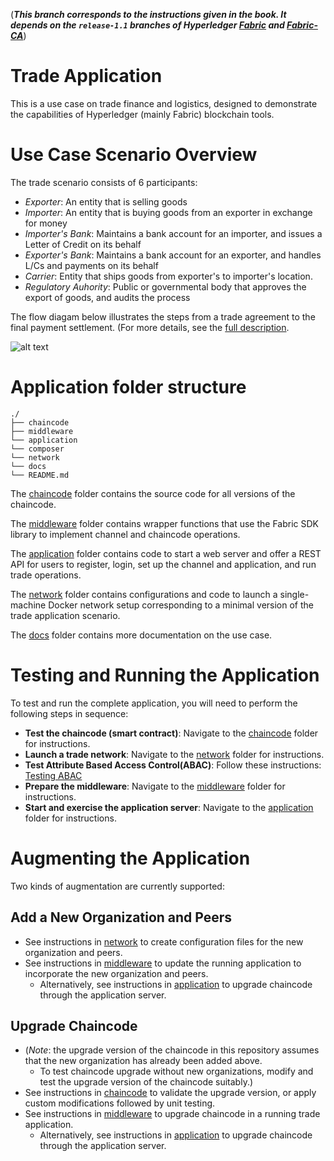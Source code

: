 (**_This branch corresponds to the instructions given in the book. It depends on the `release-1.1` branches of Hyperledger [Fabric](https://github.com/hyperledger/fabric/tree/release-1.1) and [Fabric-CA](https://github.com/hyperledger/fabric-ca/tree/release-1.1)_**)

# Trade Application

This is a use case on trade finance and logistics, designed to demonstrate the capabilities of Hyperledger (mainly Fabric) blockchain tools.

# Use Case Scenario Overview

The trade scenario consists of 6 participants:

- _Exporter_: An entity that is selling goods
- _Importer_: An entity that is buying goods from an exporter in exchange for money
- _Importer's Bank_: Maintains a bank account for an importer, and issues a Letter of Credit on its behalf
- _Exporter's Bank_: Maintains a bank account for an exporter, and handles L/Cs and payments on its behalf
- _Carrier_: Entity that ships goods from exporter's to importer's location.
- _Regulatory Auhority_: Public or governmental body that approves the export of goods, and audits the process

The flow diagam below illustrates the steps from a trade agreement to the final payment settlement.
(For more details, see the [full description](docs/Use-Case-Description.docx).

![alt text](docs/Flow-Diagram.png)

# Application folder structure

```
./
├── chaincode
├── middleware
└── application
└── composer
└── network
└── docs
└── README.md
```

The [chaincode](chaincode) folder contains the source code for all versions of the chaincode.

The [middleware](middleware) folder contains wrapper functions that use the Fabric SDK library to implement channel and chaincode operations.

The [application](application) folder contains code to start a web server and offer a REST API for users to register, login,
set up the channel and application, and run trade operations.

The [network](network) folder contains configurations and code to launch a single-machine Docker network setup corresponding to a minimal
version of the trade application scenario.

The [docs](docs) folder contains more documentation on the use case.

# Testing and Running the Application

To test and run the complete application, you will need to perform the following steps in sequence:

- **Test the chaincode (smart contract)**: Navigate to the [chaincode](chaincode) folder for instructions.
- **Launch a trade network**: Navigate to the [network](network) folder for instructions.
- **Test Attribute Based Access Control(ABAC)**: Follow these instructions: [Testing ABAC](chaincode/abac.md)
- **Prepare the middleware**: Navigate to the [middleware](middleware) folder for instructions.
- **Start and exercise the application server**: Navigate to the [application](application) folder for instructions.

# Augmenting the Application

Two kinds of augmentation are currently supported:

## Add a New Organization and Peers

- See instructions in [network](network) to create configuration files for the new organization and peers.
- See instructions in [middleware](middleware) to update the running application to incorporate the new organization and peers.
  - Alternatively, see instructions in [application](application) to upgrade chaincode through the application server.

## Upgrade Chaincode

- (_Note_: the upgrade version of the chaincode in this repository assumes that the new organization has already been added above.
  - To test chaincode upgrade without new organizations, modify and test the upgrade version of the chaincode suitably.)
- See instructions in [chaincode](chaincode) to validate the upgrade version, or apply custom modifications followed by unit testing.
- See instructions in [middleware](middleware) to upgrade chaincode in a running trade application.
  - Alternatively, see instructions in [application](application) to upgrade chaincode through the application server.
